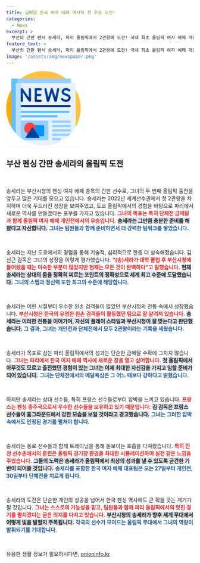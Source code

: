 ```yaml
---
title: 금메달 한국 여자 에페 역사적 첫 우승 도전!
categories:
  - News
excerpt: >
  부산의 간판 펜서 송세라, 파리 올림픽에서 2관왕에 도전! 국내 최초 올림픽 여자 에페 개인전 금메달 목표를 세운 그녀는 심리적 성숙과 뛰어난 기술로 준비 완료. 역사적 순간을 기대하세요!
feature_text: >
  부산의 간판 펜서 송세라, 파리 올림픽에서 2관왕에 도전! 국내 최초 올림픽 여자 에페 개인전 금메달 목표를 세운 그녀는 심리적 성숙과 뛰어난 기술로 준비 완료. 역사적 순간을 기대하세요!
image: '/assets/img/newspaper.png'
---
```


<p><img src="/assets/img/newspaper.png" alt="kimp 속보" /></p>

<h2 data-ke-size="size26">부산 펜싱 간판 송세라의 올림픽 도전</h2>

<p data-ke-size="size16">&nbsp;</p>

<p>송세라는 부산시청의 펜싱 여자 에페 종목의 간판 선수로, 그녀의 두 번째 올림픽 출전을 앞두고 많은 기대를 모으고 있습니다. 송세라는 2022년 세계선수권에서 첫 2관왕을 차지하며 더욱 두드러진 성장을 보여주었고, 도쿄 올림픽에서의 경험을 바탕으로 파리에서 새로운 역사를 만들겠다는 포부를 가지고 있습니다. <b><span style="color: #ee2323;">그녀의 목표는 특히 단체전 금메달과 함께 올림픽 여자 에페 개인전에서의 우승입니다.</span></b> <b><span style="background-color: #21538527;">송세라는 그만큼 충분한 준비를 해왔다고 자신합니다.</span></b> <b><span style="color: #1a5490;">그녀는 팀원들과 함께 준비하면서 더 강력한 팀워크를 쌓았습니다.</span></b> </p>

<p data-ke-size="size16">&nbsp;</p>

<p>송세라는 지난 도쿄에서의 경험을 통해 기술적, 심리적으로 한층 더 성숙해졌습니다. 김선근 감독은 그녀의 성장을 이렇게 평가했습니다. <b><span style="color: #ee2323;">“(송)세라가 대학 졸업 후 부산시청에 들어왔을 때는 미숙한 부분이 많았지만 현재는 모든 것이 완벽하다”고 말했습니다.</span></b> <b><span style="background-color: #21538527;">현재 송세라는 상대의 몸을 정확히 찌르는 포인트의 정확성으로 세계 최고 수준에 도달했습니다.</span></b> <b><span style="color: #1a5490;">그녀의 스텝과 정신력 또한 최고의 수준에 해당합니다.</span></b> </p>

<p data-ke-size="size16">&nbsp;</p>

<p>송세라는 어린 시절부터 우수한 왼손 검객들이 많았던 부산시청의 전통 속에서 성장했습니다. <b><span style="color: #ee2323;">부산시청은 한국의 유명한 왼손 검객들이 활동했던 팀으로 잘 알려져 있습니다.</span></b> <b><span style="background-color: #21538527;">송세라는 이러한 전통을 이어가며, 자신의 플레이 스타일과 부산시청이 잘 맞는다고 판단했습니다.</span></b> <b><span style="color: #1a5490;">그 결과, 그녀는 개인전과 단체전에서 모두 2관왕이라는 기록을 세웠습니다.</span></b> </p>

<p data-ke-size="size16">&nbsp;</p>

<p>송세라가 목표로 삼는 파리 올림픽에서의 성과는 단순한 금메달 수확에 그치지 않습니다. <b><span style="color: #ee2323;">그녀는 파리에서 한국 여자 에페 역사에 새로운 장을 열고 싶어합니다.</span></b> <b><span style="background-color: #21538527;">첫 올림픽에서 아무것도 모르고 출전했던 경험이 있는 그녀는 이제 최대한 자신감을 가지고 임할 준비가 되어 있습니다.</span></b> <b><span style="color: #1a5490;">그녀는 단체전에서의 메달욕심은 그 어느 때보다 강하다고 밝혔습니다.</span></b> </p>

<p data-ke-size="size16">&nbsp;</p>

<p>하지만 송세라는 상대 선수들, 특히 프랑스 선수들로부터 압박을 느끼고 있습니다. <b><span style="color: #ee2323;">프랑스는 펜싱 종주국으로서 우수한 선수들을 보유하고 있기 때문입니다.</span></b> <b><span style="background-color: #21538527;">김 감독은 프랑스 선수들이 홈그라운드에서 강한 모습을 보일 것이라고 경고했습니다.</span></b> <b><span style="color: #1a5490;">그녀는 그러한 압박 속에서도 안정된 경기를 펼쳐야 합니다.</span></b> </p>

<p data-ke-size="size16">&nbsp;</p>

<p>송세라는 동료 선수들과 함께 트레이닝을 통해 돋보이는 호흡을 다져왔습니다. <b><span style="color: #ee2323;">특히 진천 선수촌에서의 훈련은 올림픽 경기장 환경을 최대한 시뮬레이션하여 실전 같은 느낌을 주었습니다.</span></b> <b><span style="background-color: #21538527;">그들의 노력은 송세라가 올림픽에서 최상의 성과를 낼 수 있도록 굳건한 기반이 되어줄 것입니다.</span></b> <b><span style="color: #1a5490;">송세라를 포함한 한국 여자 에페 대표팀은 오는 27일부터 개인전, 30일부터 단체전을 치르게 됩니다.</span></b></p>

<p data-ke-size="size16">&nbsp;</p>

<p>송세라의 도전은 단순한 개인의 성공을 넘어서 한국 펜싱 역사에도 큰 획을 긋는 계기가 될 것입니다. <b><span style="color: #ee2323;">그녀는 스스로의 가능성을 믿고, 팀원들과 함께 파리 올림픽에서의 멋진 경기를 펼치겠다는 굳은 의지를 다지고 있습니다.</span></b> <b><span style="background-color: #21538527;">부산시청의 송세라가 향후 세계 무대에서 어떻게 빛을 발할지 주목됩니다.</span></b> <b><span style="color: #1a5490;">각국의 선수가 모여드는 올림픽 무대에서 그녀의 역량이 발휘되기를 기대합니다.</span></b></p>

<p data-ke-size="size16">&nbsp;</p>
유용한 생활 정보가 필요하시다면, <a href="https://onioninfo.kr" rel="dofollow">onioninfo.kr</a>


